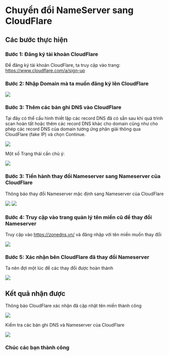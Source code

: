 # Chuyển đổi NameServer sang CloudFlare

## Các bước thực hiện

### Bước 1: Đăng ký tài khoản CloudFlare

Để đăng ký tài khoản CloudFlare, ta truy cập vào trang: https://www.cloudflare.com/a/sign-up

### Bước 2: Nhập Domain mà ta muốn đăng ký lên CloudFlare

<img src="https://imgur.com/SkME7Bw.png">

### Bước 3: Thêm các bản ghi DNS vào CloudFlare

Tại đây có thể cấu hình thiết lập các record DNS đã có sẵn sau khi quá trình scan hoàn tất hoặc thêm các record DNS khác cho domain cũng như cho phép các record DNS của domain tương ứng phân giải thông qua CloudFlare (fake IP) và chọn Continue.

<img src="https://imgur.com/1eDkAvA.png">

Một số Trạng thái cần chú ý:

<img src="https://imgur.com/UmzX3Ps.png">

### Bước 3: Tiến hành thay đổi Nameserver sang Nameserver của CloudFlare

Thông báo thay đổi Nameserver mặc định sang Nameserver của CloudFlare

<img src="https://imgur.com/2FfMX70.png">

<img src="https://imgur.com/T0MmlLn.png">

### Bước 4: Truy cập vào trang quản lý tên miền cũ để thay đổi Nameserver

Truy cập vào https://zonedns.vn/ và đăng nhập với tên miền muốn thay đổi

<img src="https://imgur.com/EDeNGFa.png">

### Bước 5: Xác nhận bên CloudFlare đã thay đổi Nameserver

Ta nên đợi một lúc để các thay đổi được hoàn thành

<img src="https://imgur.com/ItsnRfH.png">

## Kết quả nhận được

Thông báo CloudFlare xác nhận đã cập nhật tên miền thành công

<img src="https://imgur.com/Dtwu3D4.png">

Kiểm tra các bản ghi DNS và Nameserver của CloudFlare

<img src="https://imgur.com/dp4L77p.png">

### Chúc các bạn thành công